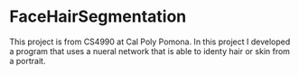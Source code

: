 # FaceHairSegmentation

This project is from CS4990 at Cal Poly Pomona. In this project I developed a program that uses a nueral network that is able to identy hair or skin from a portrait.
